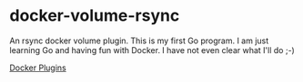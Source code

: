 # docker-volume-rsync

An rsync docker volume plugin. This is my first Go program.
I am just learning Go and having fun with Docker.
I have not even clear what I'll do ;-)

[Docker Plugins](https://github.com/docker/docker/blob/master/docs/extend/index.md)
